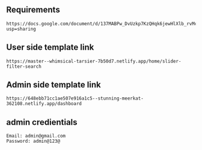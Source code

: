 ## Requirements
```
https://docs.google.com/document/d/137MABPw_DvUzkp7KzQHqk6jewHlXlb_rvMciRJE_Dt0/edit?usp=sharing
```


## User side template link
```
https://master--whimsical-tarsier-7b50d7.netlify.app/home/slider-filter-search
```

## Admin side template link
```
https://648ebb71cc1ae507e916a1c5--stunning-meerkat-362108.netlify.app/dashboard
```

## admin credientials
```
Email: admin@gmail.com
Password: admin@123@
```

